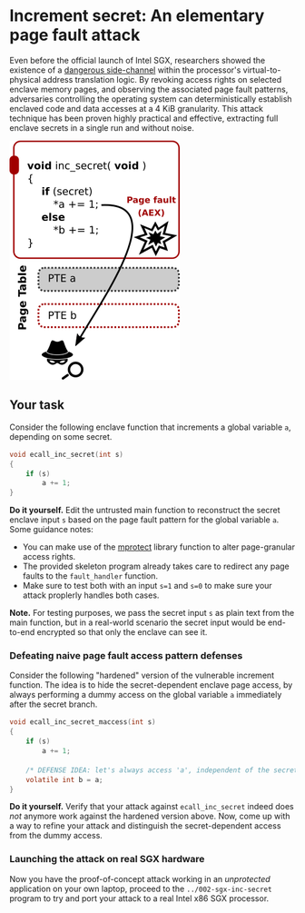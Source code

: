 # Increment secret: An elementary page fault attack

Even before the official launch of Intel SGX, researchers showed the existence
of a [dangerous
side-channel](https://www.microsoft.com/en-us/research/wp-content/uploads/2016/02/ctrlchannels-oakland-2015.pdf)
within the processor's virtual-to-physical address translation logic.  By
revoking access rights on selected enclave memory pages, and observing the
associated page fault patterns, adversaries controlling the operating system
can deterministically establish enclaved code and data accesses at a 4 KiB
granularity.  This attack technique has been proven highly practical and
effective, extracting full enclave secrets in a single run and without noise.

![overview](overview.png)

## Your task

Consider the following enclave function that increments a global variable `a`,
depending on some secret.

```C
void ecall_inc_secret(int s)
{
    if (s)
        a += 1;
}
```

**Do it yourself.** Edit the untrusted main function to reconstruct the secret
enclave input `s` based on the page fault pattern for the global variable `a`.
Some guidance notes:

* You can make use of the
    [mprotect](http://man7.org/linux/man-pages/man2/mprotect.2.html) library
    function to alter page-granular access rights.
* The provided skeleton program already takes care to redirect any page faults
    to the `fault_handler` function.
* Make sure to test both with an input `s=1` and `s=0` to make sure your attack
    proplerly handles both cases.

**Note.** For testing purposes, we pass the secret input `s` as plain text from
the main function, but in a real-world scenario the secret input would be
end-to-end encrypted so that only the enclave can see it.

### Defeating naive page fault access pattern defenses

Consider the following "hardened" version of the vulnerable increment function.
The idea is to hide the secret-dependent enclave page access, by always performing
a dummy access on the global variable `a` immediately after the secret branch.

```C
void ecall_inc_secret_maccess(int s)
{
    if (s)
        a += 1;

    /* DEFENSE IDEA: let's always access 'a', independent of the secret */
    volatile int b = a;
}
```

**Do it yourself.** Verify that your attack against `ecall_inc_secret` indeed
does _not_ anymore work against the hardened version above. Now, come up with a
way to refine your attack and distinguish the secret-dependent access from the
dummy access.

### Launching the attack on real SGX hardware

Now you have the proof-of-concept attack working in an _unprotected_
application on your own laptop, proceed to the `../002-sgx-inc-secret` program
to try and port your attack to a real Intel x86 SGX processor.
